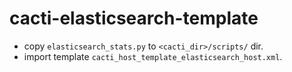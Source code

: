 # cacti-elasticsearch-template

* copy `elasticsearch_stats.py` to `<cacti_dir>/scripts/` dir.
* import template `cacti_host_template_elasticsearch_host.xml`.
